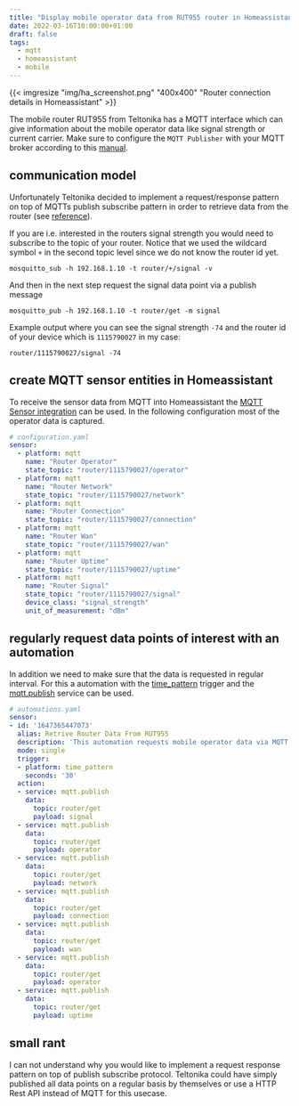 ```yaml
---
title: "Display mobile operator data from RUT955 router in Homeassistant"
date: 2022-03-16T10:00:00+01:00
draft: false
tags: 
  - mqtt
  - homeassistant
  - mobile
---
```


{{< imgresize "img/ha_screenshot.png" "400x400" "Router connection details in Homeassistant" >}}

The mobile router RUT955 from Teltonika has a MQTT interface which can give information about the mobile operator data like signal strength or current carrier.
Make sure to configure the `MQTT Publisher` with your MQTT broker according to this [manual](https://wiki.teltonika-networks.com/view/RUT955_MQTT#MQTT_Publisher).

## communication model

Unfortunately Teltonika decided to implement a request/response pattern on top of MQTTs publish subscribe pattern in order to retrieve data from the router (see [reference](https://wiki.teltonika-networks.com/view/Monitoring_via_MQTT)).

If you are i.e. interested in the routers signal strength you would need to subscribe to the topic of your router. Notice that we used the wildcard symbol `+` in the second topic level since we do not know the router id yet.

```
mosquitto_sub -h 192.168.1.10 -t router/+/signal -v
```

And then in the next step request the signal data point via a publish message

```
mosquitto_pub -h 192.168.1.10 -t router/get -m signal
```

Example output where you can see the signal strength `-74` and the router id of your device which is `1115790027` in my case:

```
router/1115790027/signal -74
```

## create MQTT sensor entities in Homeassistant

To receive the sensor data from MQTT into Homeassistant the [MQTT Sensor integration](https://www.home-assistant.io/integrations/sensor.mqtt/) can be used. In the following configuration most of the operator data is captured.

```yaml
# configuration.yaml
sensor:
  - platform: mqtt
    name: "Router Operator"
    state_topic: "router/1115790027/operator"
  - platform: mqtt
    name: "Router Network"
    state_topic: "router/1115790027/network"    
  - platform: mqtt
    name: "Router Connection"
    state_topic: "router/1115790027/connection"  
  - platform: mqtt
    name: "Router Wan"
    state_topic: "router/1115790027/wan"
  - platform: mqtt
    name: "Router Uptime"
    state_topic: "router/1115790027/uptime"
  - platform: mqtt
    name: "Router Signal"
    state_topic: "router/1115790027/signal"
    device_class: "signal_strength"
    unit_of_measurement: "dBm"
```

## regularly request data points of interest with an automation

In addition we need to make sure that the data is requested in regular interval. For this a automation with the [time_pattern](https://www.home-assistant.io/docs/automation/trigger/#time-pattern-trigger) trigger and the [mqtt.publish](https://www.home-assistant.io/docs/mqtt/service/) service can be used.

```yaml
# automations.yaml
sensor:
- id: '1647365447073'
  alias: Retrive Router Data From RUT955
  description: 'This automation requests mobile operator data via MQTT every 30 seconds'
  mode: single
  trigger:
  - platform: time_pattern
    seconds: '30'
  action:
  - service: mqtt.publish
    data:
      topic: router/get
      payload: signal
  - service: mqtt.publish
    data:
      topic: router/get
      payload: operator
  - service: mqtt.publish
    data:
      topic: router/get
      payload: network
  - service: mqtt.publish
    data:
      topic: router/get
      payload: connection
  - service: mqtt.publish
    data:
      topic: router/get
      payload: wan
  - service: mqtt.publish
    data:
      topic: router/get
      payload: operator
  - service: mqtt.publish
    data:
      topic: router/get
      payload: uptime
```

## small rant

I can not understand why you would like to implement a request response pattern on top of publish subscribe protocol. Teltonika could have simply published all data points on a regular basis by themselves or use a HTTP Rest API instead of MQTT for this usecase.